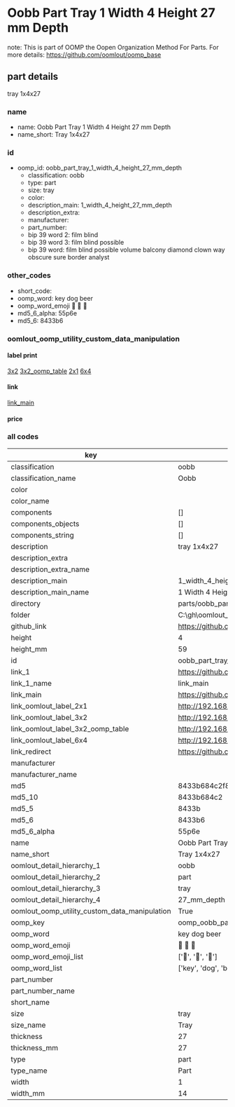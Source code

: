 # Oobb Part Tray 1 Width 4 Height 27 mm Depth  

note: This is part of OOMP the Oopen Organization Method For Parts. For more details: https://github.com/oomlout/oomp_base

##  part details
  



tray 1x4x27



### name
* name: Oobb Part Tray 1 Width 4 Height 27 mm Depth
* name_short: Tray 1x4x27 
### id
* oomp_id: oobb_part_tray_1_width_4_height_27_mm_depth
  * classification: oobb
  * type: part
  * size: tray
  * color: 
  * description_main: 1_width_4_height_27_mm_depth
  * description_extra: 
  * manufacturer: 
  * part_number: 
  * bip 39 word 2: film blind
  * bip 39 word 3: film blind possible
  * bip 39 word: film blind possible volume balcony diamond clown way obscure sure border analyst

### other_codes
* short_code: 
* oomp_word: key dog beer
* oomp_word_emoji :key: :dog: :beer:
* md5_6_alpha: 55p6e
* md5_6: 8433b6






### oomlout_oomp_utility_custom_data_manipulation
#### label print
[3x2](http://192.168.1.245:1112/?label=oomp%2055p6e)
[3x2_oomp_table](http://192.168.1.108:1112/?label=oomp%2055p6e)
[2x1](http://192.168.1.242:1112/?label=oomp%2055p6e)
[6x4](http://192.168.1.55:1112/?label=oomp%2055p6e)    

#### link

[link_main](https://github.com/oomlout/oomlout_oobb_version_4_generated_parts/tree/main/navigation_oomp/oobb/part/tray/1_width_4_height_27_mm_depth/part)                              

#### price







### all codes 
| key | value |  
| --- | --- |  
| classification | oobb |  
| classification_name | Oobb |  
| color |  |  
| color_name |  |  
| components | [] |  
| components_objects | [] |  
| components_string | [] |  
| description | tray 1x4x27 |  
| description_extra |  |  
| description_extra_name |  |  
| description_main | 1_width_4_height_27_mm_depth |  
| description_main_name | 1 Width 4 Height 27 mm Depth |  
| directory | parts/oobb_part_tray_1_width_4_height_27_mm_depth |  
| folder | C:\gh\oomlout_oobb_version_4_generated_parts\parts\oobb_part_tray_1_width_4_height_27_mm_depth |  
| github_link | https://github.com/oomlout/oomlout_oomp_part_src/tree/main/parts/oobb_part_tray_1_width_4_height_27_mm_depth |  
| height | 4 |  
| height_mm | 59 |  
| id | oobb_part_tray_1_width_4_height_27_mm_depth |  
| link_1 | https://github.com/oomlout/oomlout_oobb_version_4_generated_parts/tree/main/navigation_oomp/oobb/part/tray/1_width_4_height_27_mm_depth/part |  
| link_1_name | link_main |  
| link_main | https://github.com/oomlout/oomlout_oobb_version_4_generated_parts/tree/main/navigation_oomp/oobb/part/tray/1_width_4_height_27_mm_depth/part |  
| link_oomlout_label_2x1 | http://192.168.1.242:1112/?label=oomp%2055p6e |  
| link_oomlout_label_3x2 | http://192.168.1.245:1112/?label=oomp%2055p6e |  
| link_oomlout_label_3x2_oomp_table | http://192.168.1.108:1112/?label=oomp%2055p6e |  
| link_oomlout_label_6x4 | http://192.168.1.55:1112/?label=oomp%2055p6e |  
| link_redirect | https://github.com/oomlout/oomlout_oobb_version_4_generated_parts/tree/main/parts/oobb_tray_01_04_27 |  
| manufacturer |  |  
| manufacturer_name |  |  
| md5 | 8433b684c2f80580f488ef5d5105f2b2 |  
| md5_10 | 8433b684c2 |  
| md5_5 | 8433b |  
| md5_6 | 8433b6 |  
| md5_6_alpha | 55p6e |  
| name | Oobb Part Tray 1 Width 4 Height 27 mm Depth |  
| name_short | Tray 1x4x27  |  
| oomlout_detail_hierarchy_1 | oobb |  
| oomlout_detail_hierarchy_2 | part |  
| oomlout_detail_hierarchy_3 | tray |  
| oomlout_detail_hierarchy_4 | 27_mm_depth |  
| oomlout_oomp_utility_custom_data_manipulation | True |  
| oomp_key | oomp_oobb_part_tray_1_width_4_height_27_mm_depth |  
| oomp_word | key dog beer |  
| oomp_word_emoji | :key: :dog: :beer: |  
| oomp_word_emoji_list | [':key:', ':dog:', ':beer:'] |  
| oomp_word_list | ['key', 'dog', 'beer'] |  
| part_number |  |  
| part_number_name |  |  
| short_name |  |  
| size | tray |  
| size_name | Tray |  
| thickness | 27 |  
| thickness_mm | 27 |  
| type | part |  
| type_name | Part |  
| width | 1 |  
| width_mm | 14 |  

